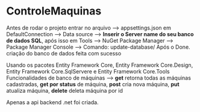 # ControleMaquinas
Antes de rodar o projeto entrar no arquivo --> appsettings.json em DefaultConnection --> Data source --> **Inserir o Server name do seu banco de dados SQL**, após isso em Tools --> NuGet Package Manager --> Package Manager Console --> Comando: update-database/ Após o Done. criação do banco de dados feita com sucesso

Usando os pacotes Entity Framework Core, Entity Framework Core.Design, Entity Framework Core.SqlServere e Entity Framework Core.Tools
Funcionalidades de banco de máquinas --> **get** retorna todas as máquinas cadastradas, **get por status** de máquina, **post** cria nova máquina, **put** atualiza máquina, **delete** deleta máquina por id

Apenas a api backend .net foi criada.
